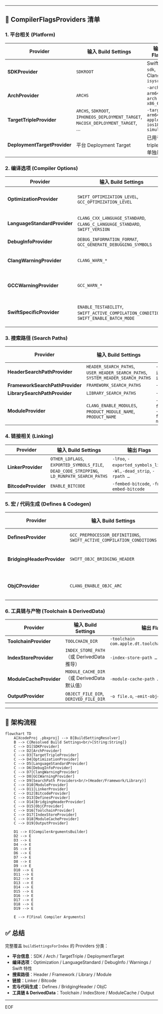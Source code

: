 
---

## 📌 CompilerFlagsProviders 清单

### 1. 平台相关 (Platform)
| Provider | 输入 Build Settings | 输出 Flags |
|----------|---------------------|------------|
| **SDKProvider** | `SDKROOT` | Swift: `-sdk`, Clang: `-isysroot` |
| **ArchProvider** | `ARCHS` | `-arch arm64`, `-arch x86_64` |
| **TargetTripleProvider** | `ARCHS`, `SDKROOT`, `IPHONEOS_DEPLOYMENT_TARGET`, `MACOSX_DEPLOYMENT_TARGET`, … | `-target arm64-apple-ios18.0-simulator` |
| **DeploymentTargetProvider** | 平台 Deployment Target | 已用于 triple 或单独暴露 |

### 2. 编译选项 (Compiler Options)
| Provider | 输入 Build Settings | 输出 Flags |
|----------|---------------------|------------|
| **OptimizationProvider** | `SWIFT_OPTIMIZATION_LEVEL`, `GCC_OPTIMIZATION_LEVEL` | `-Onone`, `-O2`, `-Os`，附带 `-enforce-exclusivity` |
| **LanguageStandardProvider** | `CLANG_CXX_LANGUAGE_STANDARD`, `CLANG_C_LANGUAGE_STANDARD`, `SWIFT_VERSION` | `-std=c++17`, `-std=c11`, `-swift-version 5` |
| **DebugInfoProvider** | `DEBUG_INFORMATION_FORMAT`, `GCC_GENERATE_DEBUGGING_SYMBOLS` | `-g`, `-gdwarf-2` |
| **ClangWarningProvider** | `CLANG_WARN_*` | `-Wdocumentation`, `-Wempty-body`, … |
| **GCCWarningProvider** | `GCC_WARN_*` | `-Wunused-variable`, `-Wshadow`, `-Werror`, … |
| **SwiftSpecificProvider** | `ENABLE_TESTABILITY`, `SWIFT_ACTIVE_COMPILATION_CONDITIONS`, `SWIFT_ENABLE_BATCH_MODE` | `-enable-testing`, `-DDEBUG`, `-enable-batch-mode` |

### 3. 搜索路径 (Search Paths)
| Provider | 输入 Build Settings | 输出 Flags |
|----------|---------------------|------------|
| **HeaderSearchPathProvider** | `HEADER_SEARCH_PATHS`, `USER_HEADER_SEARCH_PATHS`, `SYSTEM_HEADER_SEARCH_PATHS` | `-I`, `-iquote`, `-isystem` |
| **FrameworkSearchPathProvider** | `FRAMEWORK_SEARCH_PATHS` | `-F` |
| **LibrarySearchPathProvider** | `LIBRARY_SEARCH_PATHS` | `-L` |
| **ModuleProvider** | `CLANG_ENABLE_MODULES`, `PRODUCT_MODULE_NAME`, `PRODUCT_NAME` | `-fmodules`, `-fmodule-name Foo` |

### 4. 链接相关 (Linking)
| Provider | 输入 Build Settings | 输出 Flags |
|----------|---------------------|------------|
| **LinkerProvider** | `OTHER_LDFLAGS`, `EXPORTED_SYMBOLS_FILE`, `DEAD_CODE_STRIPPING`, `LD_RUNPATH_SEARCH_PATHS` | `-lFoo`, `-exported_symbols_list`, `-Wl,-dead_strip`, `-rpath …` |
| **BitcodeProvider** | `ENABLE_BITCODE` | `-fembed-bitcode`, `-fno-embed-bitcode` |

### 5. 宏 / 代码生成 (Defines & Codegen)
| Provider | 输入 Build Settings | 输出 Flags |
|----------|---------------------|------------|
| **DefinesProvider** | `GCC_PREPROCESSOR_DEFINITIONS`, `SWIFT_ACTIVE_COMPILATION_CONDITIONS` | `-DDEBUG`, `-DFOO=1` |
| **BridgingHeaderProvider** | `SWIFT_OBJC_BRIDGING_HEADER` | `-import-objc-header …` |
| **ObjCProvider** | `CLANG_ENABLE_OBJC_ARC` | `-fobjc-arc`, `-fno-objc-arc` |

### 6. 工具链与产物 (Toolchain & DerivedData)
| Provider | 输入 Build Settings | 输出 Flags |
|----------|---------------------|------------|
| **ToolchainProvider** | `TOOLCHAIN_DIR` | `-toolchain com.apple.dt.toolchain.XcodeDefault` |
| **IndexStoreProvider** | `INDEX_STORE_PATH`（或 DerivedData 推导） | `-index-store-path …` |
| **ModuleCacheProvider** | `MODULE_CACHE_DIR`（或 DerivedData 默认值） | `-module-cache-path …` |
| **OutputProvider** | `OBJECT_FILE_DIR`, `DERIVED_FILE_DIR` | `-o file.o`, `-emit-objc-header-path …` |

---

## 🎯 架构流程

```mermaid
flowchart TD
    A[XcodeProj .pbxproj] --> B[BuildSettingResolver]
    B --> C{Resolved Build Settings<br/>[String:String]}
    C --> D1[SDKProvider]
    C --> D2[ArchProvider]
    C --> D3[TargetTripleProvider]
    C --> D4[OptimizationProvider]
    C --> D5[LanguageStandardProvider]
    C --> D6[DebugInfoProvider]
    C --> D7[ClangWarningProvider]
    C --> D8[GCCWarningProvider]
    C --> D9[SearchPath Providers<br/>(Header/Framework/Library)]
    C --> D10[ModuleProvider]
    C --> D11[LinkerProvider]
    C --> D12[BitcodeProvider]
    C --> D13[DefinesProvider]
    C --> D14[BridgingHeaderProvider]
    C --> D15[ObjCProvider]
    C --> D16[ToolchainProvider]
    C --> D17[IndexStoreProvider]
    C --> D18[ModuleCacheProvider]
    C --> D19[OutputProvider]

    D1 --> E[CompilerArgumentsBuilder]
    D2 --> E
    D3 --> E
    D4 --> E
    D5 --> E
    D6 --> E
    D7 --> E
    D8 --> E
    D9 --> E
    D10 --> E
    D11 --> E
    D12 --> E
    D13 --> E
    D14 --> E
    D15 --> E
    D16 --> E
    D17 --> E
    D18 --> E
    D19 --> E

    E --> F[Final Compiler Arguments]
```

## ✅ 总结

完整覆盖 `buildSettingsForIndex` 的 Providers 分类：

- **平台信息**：SDK / Arch / TargetTriple / DeploymentTarget  
- **编译选项**：Optimization / LanguageStandard / DebugInfo / Warnings / Swift 特性  
- **搜索路径**：Header / Framework / Library / Module  
- **链接**：Linker / Bitcode  
- **宏与代码生成**：Defines / BridgingHeader / ObjC  
- **工具链 & DerivedData**：Toolchain / IndexStore / ModuleCache / Output  

---
EOF
